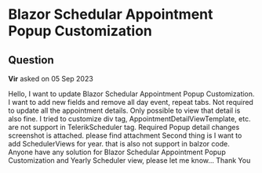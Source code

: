# Blazor Schedular Appointment Popup Customization

## Question

**Vir** asked on 05 Sep 2023

Hello, I want to update Blazor Schedular Appointment Popup Customization. I want to add new fields and remove all day event, repeat tabs. Not required to update all the appointment details. Only possible to view that detail is also fine. I tried to customize div tag, AppointmentDetailViewTemplate, etc. are not support in TelerikScheduler tag. Required Popup detail changes screenshot is attached. please find attachment Second thing is I want to add SchedulerViews for year. that is also not support in balzor code. Anyone have any solution for Blazor Schedular Appointment Popup Customization and Yearly Scheduler view, please let me know... Thank You
